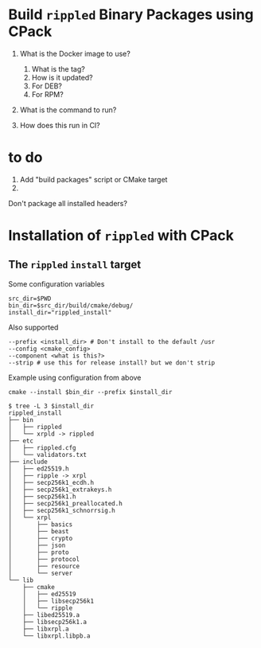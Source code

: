 # Build `rippled` Binary Packages using CPack

1. What is the Docker image to use?
   1. What is the tag?
   2. How is it updated?
   3. For DEB?
   4. For RPM?
   
2. What is the command to run?

3. How does this run in CI?


# to do

1. Add "build packages" script or CMake target
2. 


Don't package all installed headers?


# Installation of `rippled` with CPack

## The `rippled` `install` target

Some configuration variables

    src_dir=$PWD
    bin_dir=$src_dir/build/cmake/debug/
    install_dir="rippled_install"
    

Also supported

    --prefix <install_dir> # Don't install to the default /usr
    --config <cmake_config>
    --component <what is this?>
    --strip # use this for release install? but we don't strip


Example using configuration from above

`cmake --install $bin_dir --prefix $install_dir`

    $ tree -L 3 $install_dir
    rippled_install
    ├── bin
    │   ├── rippled
    │   └── xrpld -> rippled
    ├── etc
    │   ├── rippled.cfg
    │   └── validators.txt
    ├── include
    │   ├── ed25519.h
    │   ├── ripple -> xrpl
    │   ├── secp256k1_ecdh.h
    │   ├── secp256k1_extrakeys.h
    │   ├── secp256k1.h
    │   ├── secp256k1_preallocated.h
    │   ├── secp256k1_schnorrsig.h
    │   └── xrpl
    │       ├── basics
    │       ├── beast
    │       ├── crypto
    │       ├── json
    │       ├── proto
    │       ├── protocol
    │       ├── resource
    │       └── server
    └── lib
        ├── cmake
        │   ├── ed25519
        │   ├── libsecp256k1
        │   └── ripple
        ├── libed25519.a
        ├── libsecp256k1.a
        ├── libxrpl.a
        └── libxrpl.libpb.a
